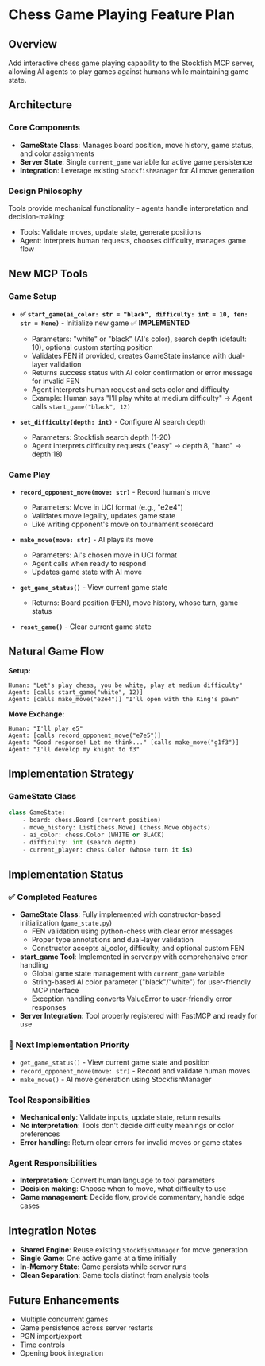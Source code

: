 # Chess Game Playing Feature Plan

## Overview
Add interactive chess game playing capability to the Stockfish MCP server, allowing AI agents to play games against humans while maintaining game state.

## Architecture

### Core Components
- **GameState Class**: Manages board position, move history, game status, and color assignments
- **Server State**: Single `current_game` variable for active game persistence
- **Integration**: Leverage existing `StockfishManager` for AI move generation

### Design Philosophy
Tools provide mechanical functionality - agents handle interpretation and decision-making:
- Tools: Validate moves, update state, generate positions
- Agent: Interprets human requests, chooses difficulty, manages game flow

## New MCP Tools

### Game Setup
- **✅ `start_game(ai_color: str = "black", difficulty: int = 10, fen: str = None)`** - Initialize new game ✅ **IMPLEMENTED**
  - Parameters: "white" or "black" (AI's color), search depth (default: 10), optional custom starting position
  - Validates FEN if provided, creates GameState instance with dual-layer validation
  - Returns success status with AI color confirmation or error message for invalid FEN
  - Agent interprets human request and sets color and difficulty
  - Example: Human says "I'll play white at medium difficulty" → Agent calls `start_game("black", 12)`

- **`set_difficulty(depth: int)`** - Configure AI search depth
  - Parameters: Stockfish search depth (1-20)
  - Agent interprets difficulty requests ("easy" → depth 8, "hard" → depth 18)

### Game Play  
- **`record_opponent_move(move: str)`** - Record human's move
  - Parameters: Move in UCI format (e.g., "e2e4")
  - Validates move legality, updates game state
  - Like writing opponent's move on tournament scorecard

- **`make_move(move: str)`** - AI plays its move
  - Parameters: AI's chosen move in UCI format
  - Agent calls when ready to respond
  - Updates game state with AI move

- **`get_game_status()`** - View current game state
  - Returns: Board position (FEN), move history, whose turn, game status

- **`reset_game()`** - Clear current game state

## Natural Game Flow

**Setup:**
```
Human: "Let's play chess, you be white, play at medium difficulty"
Agent: [calls start_game("white", 12)]
Agent: [calls make_move("e2e4")] "I'll open with the King's pawn"
```

**Move Exchange:**
```
Human: "I'll play e5"  
Agent: [calls record_opponent_move("e7e5")]
Agent: "Good response! Let me think..." [calls make_move("g1f3")]
Agent: "I'll develop my knight to f3"
```

## Implementation Strategy

### GameState Class
```python
class GameState:
    - board: chess.Board (current position)
    - move_history: List[chess.Move] (chess.Move objects)  
    - ai_color: chess.Color (WHITE or BLACK)
    - difficulty: int (search depth)
    - current_player: chess.Color (whose turn it is)
```

## Implementation Status

### ✅ Completed Features
- **GameState Class**: Fully implemented with constructor-based initialization (`game_state.py`)
  - FEN validation using python-chess with clear error messages
  - Proper type annotations and dual-layer validation
  - Constructor accepts ai_color, difficulty, and optional custom FEN
- **start_game Tool**: Implemented in server.py with comprehensive error handling
  - Global game state management with `current_game` variable  
  - String-based AI color parameter ("black"/"white") for user-friendly MCP interface
  - Exception handling converts ValueError to user-friendly error responses
- **Server Integration**: Tool properly registered with FastMCP and ready for use

### 🔄 Next Implementation Priority
- `get_game_status()` - View current game state and position
- `record_opponent_move(move: str)` - Record and validate human moves
- `make_move()` - AI move generation using StockfishManager

### Tool Responsibilities
- **Mechanical only**: Validate inputs, update state, return results
- **No interpretation**: Tools don't decide difficulty meanings or color preferences
- **Error handling**: Return clear errors for invalid moves or game states

### Agent Responsibilities  
- **Interpretation**: Convert human language to tool parameters
- **Decision making**: Choose when to move, what difficulty to use
- **Game management**: Decide flow, provide commentary, handle edge cases

## Integration Notes

- **Shared Engine**: Reuse existing `StockfishManager` for move generation
- **Single Game**: One active game at a time initially  
- **In-Memory State**: Game persists while server runs
- **Clean Separation**: Game tools distinct from analysis tools

## Future Enhancements
- Multiple concurrent games
- Game persistence across server restarts
- PGN import/export
- Time controls
- Opening book integration